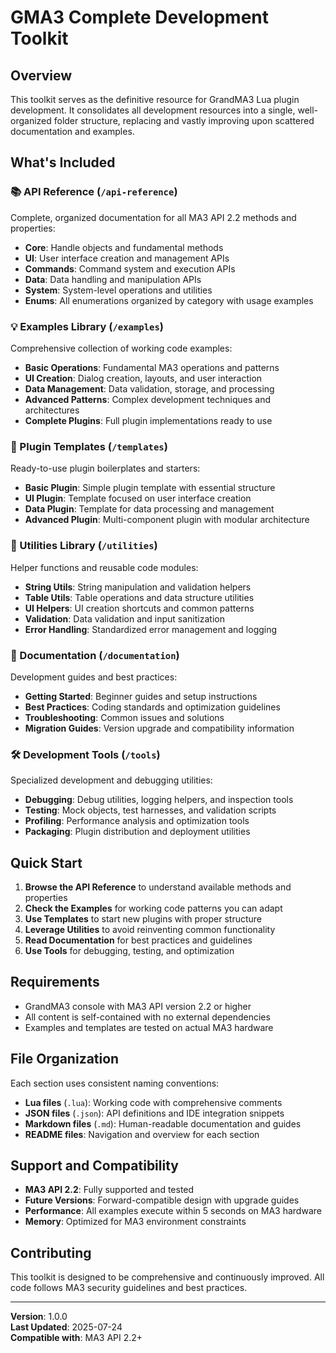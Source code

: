 # GMA3 Complete Development Toolkit

## Overview
This toolkit serves as the definitive resource for GrandMA3 Lua plugin development. It consolidates all development resources into a single, well-organized folder structure, replacing and vastly improving upon scattered documentation and examples.

## What's Included

### 📚 API Reference (`/api-reference`)
Complete, organized documentation for all MA3 API 2.2 methods and properties:
- **Core**: Handle objects and fundamental methods
- **UI**: User interface creation and management APIs
- **Commands**: Command system and execution APIs
- **Data**: Data handling and manipulation APIs  
- **System**: System-level operations and utilities
- **Enums**: All enumerations organized by category with usage examples

### 💡 Examples Library (`/examples`)
Comprehensive collection of working code examples:
- **Basic Operations**: Fundamental MA3 operations and patterns
- **UI Creation**: Dialog creation, layouts, and user interaction
- **Data Management**: Data validation, storage, and processing
- **Advanced Patterns**: Complex development techniques and architectures
- **Complete Plugins**: Full plugin implementations ready to use

### 🚀 Plugin Templates (`/templates`)
Ready-to-use plugin boilerplates and starters:
- **Basic Plugin**: Simple plugin template with essential structure
- **UI Plugin**: Template focused on user interface creation
- **Data Plugin**: Template for data processing and management
- **Advanced Plugin**: Multi-component plugin with modular architecture

### 🔧 Utilities Library (`/utilities`)
Helper functions and reusable code modules:
- **String Utils**: String manipulation and validation helpers
- **Table Utils**: Table operations and data structure utilities
- **UI Helpers**: UI creation shortcuts and common patterns
- **Validation**: Data validation and input sanitization
- **Error Handling**: Standardized error management and logging

### 📖 Documentation (`/documentation`)
Development guides and best practices:
- **Getting Started**: Beginner guides and setup instructions
- **Best Practices**: Coding standards and optimization guidelines
- **Troubleshooting**: Common issues and solutions
- **Migration Guides**: Version upgrade and compatibility information

### 🛠️ Development Tools (`/tools`)
Specialized development and debugging utilities:
- **Debugging**: Debug utilities, logging helpers, and inspection tools
- **Testing**: Mock objects, test harnesses, and validation scripts
- **Profiling**: Performance analysis and optimization tools
- **Packaging**: Plugin distribution and deployment utilities

## Quick Start

1. **Browse the API Reference** to understand available methods and properties
2. **Check the Examples** for working code patterns you can adapt
3. **Use Templates** to start new plugins with proper structure
4. **Leverage Utilities** to avoid reinventing common functionality
5. **Read Documentation** for best practices and guidelines
6. **Use Tools** for debugging, testing, and optimization

## Requirements

- GrandMA3 console with MA3 API version 2.2 or higher
- All content is self-contained with no external dependencies
- Examples and templates are tested on actual MA3 hardware

## File Organization

Each section uses consistent naming conventions:
- **Lua files** (`.lua`): Working code with comprehensive comments
- **JSON files** (`.json`): API definitions and IDE integration snippets  
- **Markdown files** (`.md`): Human-readable documentation and guides
- **README files**: Navigation and overview for each section

## Support and Compatibility

- **MA3 API 2.2**: Fully supported and tested
- **Future Versions**: Forward-compatible design with upgrade guides
- **Performance**: All examples execute within 5 seconds on MA3 hardware
- **Memory**: Optimized for MA3 environment constraints

## Contributing

This toolkit is designed to be comprehensive and continuously improved. All code follows MA3 security guidelines and best practices.

---

**Version**: 1.0.0  
**Last Updated**: 2025-07-24  
**Compatible with**: MA3 API 2.2+